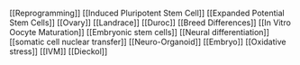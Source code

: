 [[Reprogramming]]
[[Induced Pluripotent Stem Cell]]
[[Expanded Potential Stem Cells]]
[[Ovary]]
[[Landrace]]
[[Duroc]]
[[Breed Differences]]
[[In Vitro Oocyte Maturation]]
[[Embryonic stem cells]]
[[Neural differentiation]]
[[somatic cell nuclear transfer]]
[[Neuro-Organoid]]
[[Embryo]]
[[Oxidative stress]]
[[IVM]]
[[Dieckol]]
